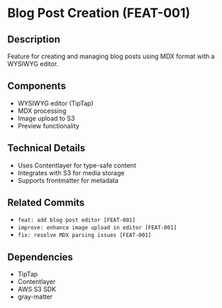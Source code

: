 # Blog Post Creation (FEAT-001)

## Description
Feature for creating and managing blog posts using MDX format with a WYSIWYG editor.

## Components
- WYSIWYG editor (TipTap)
- MDX processing
- Image upload to S3
- Preview functionality

## Technical Details
- Uses Contentlayer for type-safe content
- Integrates with S3 for media storage
- Supports frontmatter for metadata

## Related Commits
- `feat: add blog post editor [FEAT-001]`
- `improve: enhance image upload in editor [FEAT-001]`
- `fix: resolve MDX parsing issues [FEAT-001]`

## Dependencies
- TipTap
- Contentlayer
- AWS S3 SDK
- gray-matter 